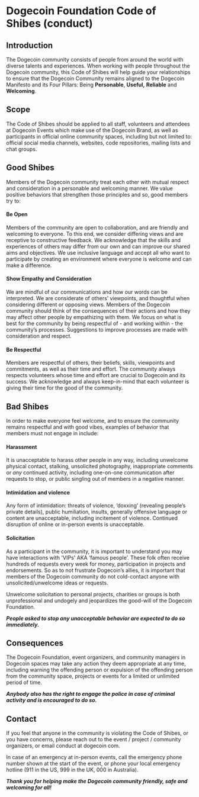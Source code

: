 # Dogecoin Foundation Code of Shibes (conduct)

## Introduction

The Dogecoin community consists of people from around the world with diverse talents and experiences. 
When working with people throughout the Dogecoin community, this Code of Shibes will help guide your 
relationships to ensure that the Dogecoin Community remains aligned to the Dogecoin Manifesto and its 
Four Pillars: Being **Personable**, **Useful,** **Reliable** and **Welcoming**.

## Scope

The Code of Shibes should be applied to all staff, volunteers and attendees at Dogecoin Events which 
make use of the Dogecoin Brand, as well as participants in official online community spaces, including 
but not limited to: official social media channels, websites, code repositories, mailing lists and 
chat groups.

## Good Shibes

Members of the Dogecoin community treat each other with mutual respect and consideration in a personable 
and welcoming manner. We value positive behaviors that strengthen those principles and so, good members 
try to:

#### Be Open

Members of the community are open to collaboration, and are friendly and welcoming to everyone. To this 
end, we consider differing views and are receptive to constructive feedback. We acknowledge that the 
skills and experiences of others may differ from our own and can improve our shared aims and objectives. 
We use inclusive language and accept all who want to participate by creating an environment where 
everyone is welcome and can make a difference.

#### Show Empathy and Consideration

We are mindful of our communications and how our words can be interpreted. We are considerate of others’ 
viewpoints, and thoughtful when considering different or opposing views. Members of the Dogecoin community 
should think of the consequences of their actions and how they may affect other people by empathizing with 
them. We focus on what is best for the community by being respectful of - and working within - the 
community’s processes. Suggestions to improve processes are made with consideration and respect.

#### Be Respectful

Members are respectful of others, their beliefs, skills, viewpoints and commitments, as well as their time 
and effort. The community always respects volunteers whose time and effort are crucial to Dogecoin and its 
success. We acknowledge and always keep-in-mind that each volunteer is giving their time for the good of 
the community.

## Bad Shibes

In order to make everyone feel welcome, and to ensure the community remains respectful and with good vibes, 
examples of behavior that members must not engage in include:

#### Harassment

It is unacceptable to harass other people in any way, including unwelcome physical contact, stalking, 
unsolicited photography, inappropriate comments or *any* continued activity, including one-on-one 
communication after requests to stop, or public singling out of members in a negative manner.

#### Intimidation and violence

Any form of intimidation: threats of violence, ‘doxxing’ (revealing people’s private details), public 
humiliation, insults, generally offensive language or content are unacceptable, including incitement 
of violence. Continued disruption of online or in-person events is unacceptable.

#### Solicitation

As a participant in the community, it is important to understand you may have interactions with 'VIPs' 
AKA ‘famous people’. These folk often receive hundreds of requests every week for money, participation in 
projects and endorsements. So as to not frustrate Dogecoin’s allies, it is important that members of the 
Dogecoin community do not cold-contact anyone with unsolicited/unwelcome ideas or requests. 

Unwelcome solicitation to personal projects, charities or groups is both unprofessional and undogely and 
jeopardizes the good-will of the Dogecoin Foundation.

***People asked to stop any unacceptable behavior are expected to do so immediately.***

## Consequences

The Dogecoin Foundation, event organizers, and community managers in Dogecoin spaces  may take any action 
they deem appropriate at any time, including warning the offending person or expulsion of the offending 
person from the community space, projects or events for a limited or unlimited period of time. 

***Anybody also has the right to engage the police in case of criminal activity and is encouraged to do so.***

## Contact

If you feel that anyone in the community is violating the Code of Shibes, or you have concerns, please 
reach out to the event / project / community organizers, or email conduct at dogecoin com.

In case of an emergency at in-person events, call the emergency phone number shown at the start of the 
event, or phone your local emergency hotline (911 in the US, 999 in the UK, 000 in Australia).

***Thank you for helping make the Dogecoin community friendly, safe and welcoming for all!***
